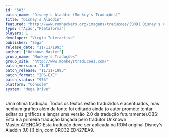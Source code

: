 ```yaml
---
id: "503"
patch_name: "Disney's Aladdin (Monkey's Traduções)"
title: "Disney's Aladdin"
featured: "http://www.romhackers.org/imagens/traducoes/[SMD] Disney's Aladdin - Monkey's Traduções - 1.png"
type: ["Ação","Plataforma"]
players: 1
developer: "Virgin Interactive"
publisher: "Sega"
release_date: "11/11/1993"
author: ["Unknown Master"]
group_name: "Monkey's Traduções"
group_site: "http://www.monkeystraducoes.com/"
patch_version: "1.0"
patch_release: "11/11/1993"
patch_format: "IPS-EXE"
patch_status: "95%"
platform: "Console"
system: "Mega Drive"
---
```


Uma ótima tradução. Todos os textos estão traduzidos e acentuados, mas nenhum gráfico além da fonte foi editado ainda (o autor promete tentar editar os gráficos e lançar uma versão 2.0 da tradução futuramente).OBS: Esta é a primeira tradução lançada pelo tradutor Unknown Master.ATENÇÃO:Esta tradução deve ser aplicada na ROM original Disney's Aladdin (U) [!].bin, com CRC32 ED427EA9.